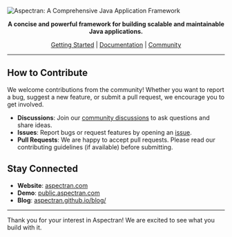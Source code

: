 ![Aspectran: A Comprehensive Java Application Framework](https://aspectran.com/images/header_aspectran.png)

<p align="center">
  <strong>A concise and powerful framework for building scalable and maintainable Java applications.</strong>
</p>

<p align="center">
  <a href="https://aspectran.com/en/aspectran/getting-started/">Getting Started</a>
  |
  <a href="https://aspectran.github.io/en/docs/">Documentation</a>
  |
  <a href="https://github.com/aspectran/aspectran/discussions">Community</a>
</p>

---

## How to Contribute

We welcome contributions from the community! Whether you want to report a bug, suggest a new feature, or submit a pull request, we encourage you to get involved.

- **Discussions**: Join our [community discussions](https://github.com/aspectran/aspectran/discussions) to ask questions and share ideas.
- **Issues**: Report bugs or request features by opening an [issue](https://github.com/aspectran/aspectran/issues).
- **Pull Requests**: We are happy to accept pull requests. Please read our contributing guidelines (if available) before submitting.

## Stay Connected

- **Website**: [aspectran.com](https://aspectran.com)
- **Demo**: [public.aspectran.com](https://public.aspectran.com)
- **Blog**: [aspectran.github.io/blog/](https://aspectran.github.io/blog/)

---

Thank you for your interest in Aspectran! We are excited to see what you build with it.
